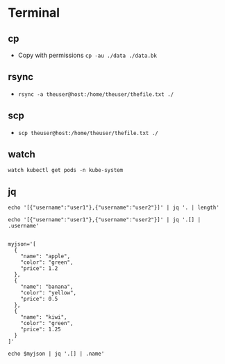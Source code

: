 # Terminal
## cp
- Copy with permissions ```cp -au ./data ./data.bk```

## rsync
- ```rsync -a theuser@host:/home/theuser/thefile.txt ./```

## scp
- ```scp theuser@host:/home/theuser/thefile.txt ./```

## watch
```
watch kubectl get pods -n kube-system
```

## jq
```
echo '[{"username":"user1"},{"username":"user2"}]' | jq '. | length'

echo '[{"username":"user1"},{"username":"user2"}]' | jq '.[] | .username'


myjson='[
  {
    "name": "apple",
    "color": "green",
    "price": 1.2
  },
  {
    "name": "banana",
    "color": "yellow",
    "price": 0.5
  },
  {
    "name": "kiwi",
    "color": "green",
    "price": 1.25
  }
]'

echo $myjson | jq '.[] | .name'
```
